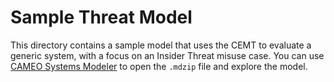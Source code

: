 # Sample Threat Model

This directory contains a sample model that uses the CEMT to evaluate a generic system, with a focus on an Insider Threat misuse case. You can use [CAMEO Systems Modeler](https://www.3ds.com/products-services/catia/products/no-magic/cameo-systems-modeler/) to open the `.mdzip` file and explore the model.